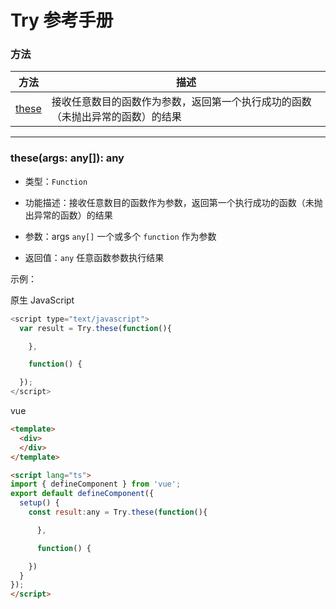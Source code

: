 # Try 参考手册


### 方法

|  方法                                        | 描述                                                                 |
|  ----                                        | ----                                                                |
| [these](prototype.html#认证-api-these)       | 接收任意数目的函数作为参数，返回第一个执行成功的函数（未抛出异常的函数）的结果  |


---


### **these(args: any[]): any**
* 类型：`Function`

* 功能描述：接收任意数目的函数作为参数，返回第一个执行成功的函数（未抛出异常的函数）的结果

* 参数：args `any[]` 一个或多个 `function` 作为参数

* 返回值：`any` 任意函数参数执行结果

示例：

原生 JavaScript
```javascript
<script type="text/javascript">
  var result = Try.these(function(){

    },

    function() {

  });
</script>
```

vue
```html
<template>
  <div>
  </div>
</template>

<script lang="ts">
import { defineComponent } from 'vue';
export default defineComponent({
  setup() {
    const result:any = Try.these(function(){

      },

      function() {

    })
  }
});
</script>
```